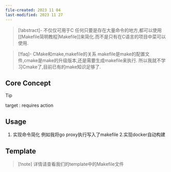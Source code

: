 ```yaml
---
file-created: 2023 11 04
last-modified: 2023 11 27
---
```


>[!abstract]- 不仅仅可用于C 
>任何只要是存在大量命令的地方,都可以使用[[Makefile简明教程|Makefile]]来简化.而不是只有在C语言的项目中菜可以使用. 
>

>[!faq]- CMake和make,makefile的关系
>makefile是make的配置文件,cmake是make的升级版本,还是需要生成makefile来执行. 
>所以我就不学习Cmake了,目前已有的make知识足够了.


## Core Concept

>[!tip] 
>target : requires
>         action



## Usage 

1. 实现命令简化
例如我将go proxy执行写入了makefile
2.实现docker自动构建

## Template

>[!note] 详情请查看我们的template中的Makefile文件

